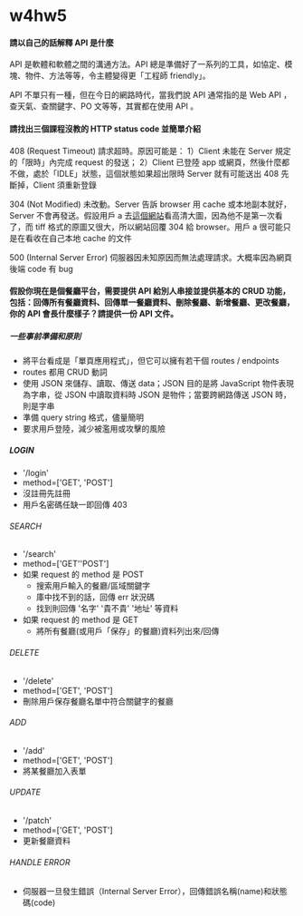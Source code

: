 # w4hw5

#### 請以自己的話解釋 API 是什麼
API 是軟體和軟體之間的溝通方法。API 總是準備好了一系列的工具，如協定、模塊、物件、方法等等，令主體變得更「工程師 friendly」。

API 不單只有一種，但在今日的網路時代，當我們說 API 通常指的是 Web API ，查天氣、查關鍵字、PO 文等等，其實都在使用 API 。

#### 請找出三個課程沒教的 HTTP status code 並簡單介紹

408 (Request Timeout)
請求超時。原因可能是：
1）Client 未能在 Server 規定的「限時」內完成 request 的發送；
2）Client 已登陸 app 或網頁，然後什麼都不做，處於「IDLE」狀態，這個狀態如果超出限時 Server 就有可能送出 408 先斷掉，Client 須重新登錄

304 (Not Modified)
未改動。Server 告訴 browser 用 cache 或本地副本就好，Server 不會再發送。假設用戶 a 去[這個網站](https://nssdc.gsfc.nasa.gov/photo_gallery/photogallery-astro-nebula.html)看高清大圖，因為他不是第一次看了，而 tiff 格式的原圖又很大，所以網站回覆 304 給 browser。用戶 a 很可能只是在看收在自己本地 cache 的文件

500 (Internal Server Error)
伺服器因未知原因而無法處理請求。大概率因為網頁後端 code 有 bug

#### 假設你現在是個餐廳平台，需要提供 API 給別人串接並提供基本的 CRUD 功能，包括：回傳所有餐廳資料、回傳單一餐廳資料、刪除餐廳、新增餐廳、更改餐廳，你的 API 會長什麼樣子？請提供一份 API 文件。

##### 一些事前準備和原則
- 將平台看成是「單頁應用程式」，但它可以擁有若干個 routes / endpoints
- routes 都用 CRUD 動詞
- 使用 JSON 來儲存、讀取、傳送 data；JSON 目的是將 JavaScript 物件表現為字串，從 JSON 中讀取資料時 JSON 是物件；當要跨網路傳送 JSON 時，則是字串
- 準備 query string 格式，儘量簡明
- 要求用戶登陸，減少被濫用或攻擊的風險

##### LOGIN
- '/login'
- method=['GET', 'POST']
- 沒註冊先註冊
- 用戶名密碼任缺一即回傳 403

###### SEARCH
- '/search'
- method=['GET''POST']
- 如果 request 的 method 是 POST
    - 搜索用戶輸入的餐廳/區域關鍵字
    - 庫中找不到的話，回傳 err 狀況碼
    - 找到則回傳 '名字' '貴不貴' '地址' 等資料
- 如果 request 的 method 是 GET
    - 將所有餐廳(或用戶「保存」的餐廳)資料列出來/回傳

###### DELETE
- '/delete'
- method=['GET', 'POST']
- 刪除用戶保存餐廳名單中符合關鍵字的餐廳

###### ADD
- '/add'
- method=['GET', 'POST']
- 將某餐廳加入表單

###### UPDATE
- '/patch'
- method=['GET', 'POST']
- 更新餐廳資料

###### HANDLE ERROR
- 伺服器一旦發生錯誤（Internal Server Error），回傳錯誤名稱(name)和狀態碼(code)

